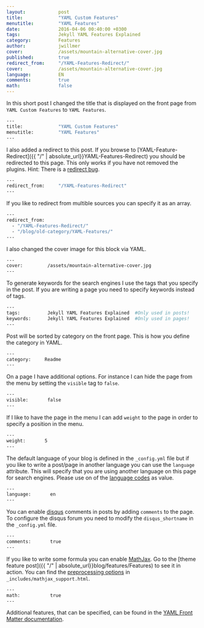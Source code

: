 ```yaml
---
layout:            post
title:             "YAML Custom Features"
menutitle:         "YAML Features"
date:              2016-04-06 00:40:00 +0300
tags:              Jekyll YAML Features Explained
category:          Features
author:            jwillmer
cover:             /assets/mountain-alternative-cover.jpg
published:         true
redirect_from:     "/YAML-Features-Redirect/"
cover:             /assets/mountain-alternative-cover.jpg
language:          EN
comments:          true
math:			   false
---
```


In this short post I changed the title that is displayed on the front page from `YAML Custom Features` to `YAML Features`.


```bash
---
title:             "YAML Custom Features"
menutitle:         "YAML Features"
---
```

I also added a redirect to this post. If you browse to [YAML-Feature-Redirect]({{ "/" | absolute_url}}YAML-Features-Redirect) you should be redirected to this page. This only works if you have not removed the plugins. Hint: There is a [redirect bug](https://github.com/jwillmer/jekyllDecent/issues/35).

```bash
---
redirect_from:     "/YAML-Features-Redirect"
---
```

If you like to redirect from multible sources you can specify it as an array.

```bash
---
redirect_from:  
  - "/YAML-Features-Redirect/"
  - "/blog/old-category/YAML-Features/"
---
``````

I also changed the cover image for this block via YAML.

```bash
---
cover:         /assets/mountain-alternative-cover.jpg
---
``````

To generate keywords for the search engines I use the tags that you specify in the post. If you are writing a page you need to specify keywords instead of tags.

```bash
---        
tags:          Jekyll YAML Features Explained  #Only used in posts!
keywords:      Jekyll YAML Features Explained  #Only used in pages!
---
```

Post will be sorted by category on the front page. This is how you define the category in YAML.

```bash
---        
category:     Readme
---
```

On a page I have additional options. For instance I can hide the page from the menu by setting the `visible` tag to `false`.

```bash
---        
visible:       false     
---
```

If I like to have the page in the menu I can add `weight` to the page in order to specify a position in the menu.

```bash
---        
weight:       5  
---
```

The default language of your blog is defined in the `_config.yml` file but if you like to write a post/page in another language you can use the `language` attribute. This will specify that you are using another language on this page for search engines. Please use on of the [language codes](http://www.w3schools.com/tags/ref_language_codes.asp) as value.

```bash
---        
language:       en  
---
```

You can enable [disqus](https://disqus.com/) comments in posts by adding `comments` to the page. To configure the disqus forum you need to modify the `disqus_shortname` in the `_config.yml` file.

```bash
---        
comments:       true  
---
```

If you like to write some formula you can enable [MathJax](https://www.mathjax.org/). Go to the [theme feature post]({{ "/" | absolute_url}}blog/features/Features) to see it in action. You can find the [preprocessing options](http://docs.mathjax.org/en/latest/options/tex2jax.html#configure-tex2jax) in `_includes/mathjax_support.html`.

```bash
---        
math:           true  
---
```

Additional features, that can be specified, can be found in the [YAML Front Matter documentation](https://jekyllrb.com/docs/frontmatter/).
